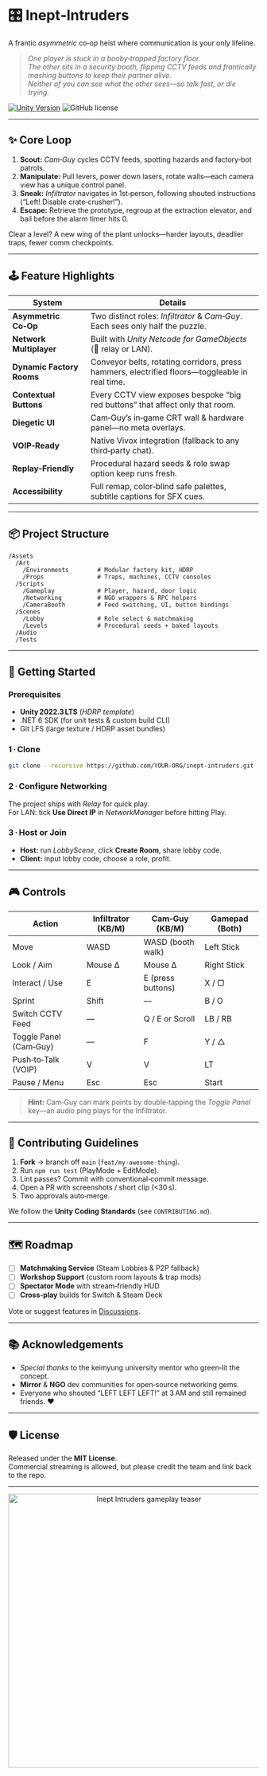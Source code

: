# 🎛️ **Inept‑Intruders**  
A frantic *asymmetric* co‑op heist where communication is your only lifeline.

> *One player is stuck in a booby‑trapped factory floor.  
> The other sits in a security booth, flipping CCTV feeds and frantically mashing buttons to keep their partner alive.  
> Neither of you can see what the other sees—so talk fast, or die trying.*

[![Unity Version](https://img.shields.io/badge/Unity-2022.3%20LTS-blue?logo=unity)](#prerequisites)
![GitHub license](https://img.shields.io/github/license/YOUR‑ORG/inept‑intruders)

---

## ✨ Core Loop
1. **Scout:** *Cam‑Guy* cycles CCTV feeds, spotting hazards and factory‑bot patrols.  
2. **Manipulate:** Pull levers, power down lasers, rotate walls—each camera view has a unique control panel.  
3. **Sneak:** *Infiltrator* navigates in 1st‑person, following shouted instructions (“Left! Disable crate‑crusher!”).  
4. **Escape:** Retrieve the prototype, regroup at the extraction elevator, and bail before the alarm timer hits 0.

Clear a level? A new wing of the plant unlocks—harder layouts, deadlier traps, fewer comm checkpoints.

---

## 🕹️ Feature Highlights

| System                     | Details                                                                 |
|----------------------------|-------------------------------------------------------------------------|
| **Asymmetric Co‑Op**       | Two distinct roles: *Infiltrator* & *Cam‑Guy*. Each sees only half the puzzle. |
| **Network Multiplayer**    | Built with *Unity Netcode for GameObjects* (🔌 relay or LAN).            |
| **Dynamic Factory Rooms**  | Conveyor belts, rotating corridors, press hammers, electrified floors—toggleable in real time. |
| **Contextual Buttons**     | Every CCTV view exposes bespoke “big red buttons” that affect only that room. |
| **Diegetic UI**            | Cam‑Guy’s in‑game CRT wall & hardware panel—no meta overlays.           |
| **VOIP‑Ready**             | Native Vivox integration (fallback to any third‑party chat).            |
| **Replay‑Friendly**        | Procedural hazard seeds & role swap option keep runs fresh.             |
| **Accessibility**          | Full remap, color‑blind safe palettes, subtitle captions for SFX cues.  |

---

## 📦 Project Structure
```text
/Assets
  /Art
    /Environments        # Modular factory kit, HDRP
    /Props               # Traps, machines, CCTV consoles
  /Scripts
    /Gameplay            # Player, hazard, door logic
    /Networking          # NGO wrappers & RPC helpers
    /CameraBooth         # Feed switching, UI, button bindings
  /Scenes
    /Lobby               # Role select & matchmaking
    /Levels              # Procedural seeds + baked layouts
  /Audio
  /Tests
```

---

## 🚀 Getting Started

### Prerequisites
* **Unity 2022.3 LTS** (*HDRP template*)  
* .NET 6 SDK (for unit tests & custom build CLI)  
* Git LFS (large texture / HDRP asset bundles)  

### 1 · Clone
```bash
git clone --recursive https://github.com/YOUR-ORG/inept-intruders.git
```

### 2 · Configure Networking  
The project ships with *Relay* for quick play.  
For LAN: tick **Use Direct IP** in *NetworkManager* before hitting Play.

### 3 · Host or Join  
* **Host:** run *LobbyScene*, click **Create Room**, share lobby code.  
* **Client:** input lobby code, choose a role, profit.

---

## 🎮 Controls

| Action                      | Infiltrator (KB/M) | Cam‑Guy (KB/M)      | Gamepad (Both) |
|-----------------------------|--------------------|---------------------|---------------|
| Move                        | WASD              | WASD (booth walk)   | Left Stick    |
| Look / Aim                  | Mouse Δ           | Mouse Δ             | Right Stick   |
| Interact / Use              | E                 | E (press buttons)   | X / ▢         |
| Sprint                      | Shift             | —                   | B / O         |
| Switch CCTV Feed            | —                 | Q / E or Scroll     | LB / RB       |
| Toggle Panel (Cam‑Guy)      | —                 | F                   | Y / △         |
| Push‑to‑Talk (VOIP)         | V                 | V                   | LT            |
| Pause / Menu                | Esc               | Esc                 | Start         |

> **Hint:** Cam‑Guy can mark points by double‑tapping the *Toggle Panel* key—an audio ping plays for the Infiltrator.


---

## 👥 Contributing Guidelines
1. **Fork** → branch off `main` (`feat/my‑awesome‑thing`).  
2. Run `npm run test` (PlayMode + EditMode).  
3. Lint passes? Commit with conventional‑commit message.  
4. Open a PR with screenshots / short clip (<30 s).  
5. Two approvals auto‑merge.

We follow the **Unity Coding Standards** (see `CONTRIBUTING.md`).

---

## 🗺️ Roadmap
- [ ] **Matchmaking Service** (Steam Lobbies & P2P fallback)  
- [ ] **Workshop Support** (custom room layouts & trap mods)  
- [ ] **Spectator Mode** with stream‑friendly HUD  
- [ ] **Cross‑play** builds for Switch & Steam Deck  

Vote or suggest features in [Discussions](https://github.com/YOUR-ORG/inept-intruders/discussions).

---

## 📚 Acknowledgements
* *Special thanks* to the keimyung university mentor who green‑lit the concept.  
* **Mirror** & **NGO** dev communities for open‑source networking gems.  
* Everyone who shouted “LEFT LEFT LEFT!” at 3 AM and still remained friends. ❤️

---

## 🛡️ License
Released under the **MIT License**.  
Commercial streaming is allowed, but please credit the team and link back to the repo.

---

<p align="center">
  <img src="docs/inept_intruders_teaser.gif" width="550" alt="Inept Intruders gameplay teaser">
</p>
